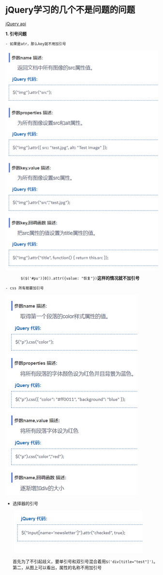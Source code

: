 # jQuery学习的几个不是问题的问题

[jQuery api](http://jquery.cuishifeng.cn/)

**1. 引号问题**

	- 如果是atr，那么key就不用加引号

![image-20200321111043749](jQuery%E5%AD%A6%E4%B9%A0%E7%9A%84%E5%87%A0%E4%B8%AA%E4%B8%8D%E6%98%AF%E9%97%AE%E9%A2%98%E7%9A%84%E9%97%AE%E9%A2%98/image-20200321111043749.png)

`		$($('#pu')[0]).attr({value: "恢复"})`**这样的情况就不加引号**

	- css 所有都要加引号

![image-20200321111226173](jQuery%E5%AD%A6%E4%B9%A0%E7%9A%84%E5%87%A0%E4%B8%AA%E4%B8%8D%E6%98%AF%E9%97%AE%E9%A2%98%E7%9A%84%E9%97%AE%E9%A2%98/image-20200321111226173.png)

 - 选择器的引号

   ​	![image-20200321111345118](jQuery%E5%AD%A6%E4%B9%A0%E7%9A%84%E5%87%A0%E4%B8%AA%E4%B8%8D%E6%98%AF%E9%97%AE%E9%A2%98%E7%9A%84%E9%97%AE%E9%A2%98/image-20200321111345118.png)

   ​	首先为了不引起歧义，要单引号和双引号混合着用`$('div[title="test"]')`。第二，从图上可以看出，属性的名称不用加引号